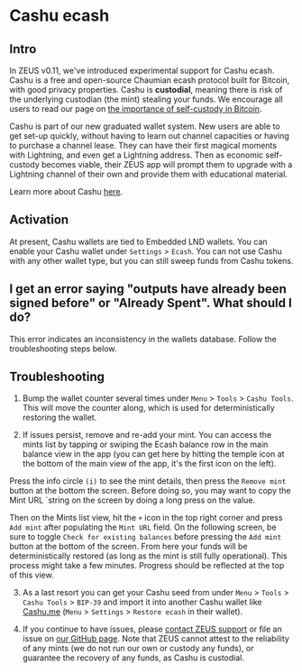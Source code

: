 ---
---

# Cashu ecash

## Intro

In ZEUS v0.11, we've introduced experimental support for Cashu ecash. Cashu is a free and open-source Chaumian ecash protocol built for Bitcoin, with good privacy properties. Cashu is **custodial**, meaning there is risk of the underlying custodian (the mint) stealing your funds. We encourage all users to read our page on [the importance of self-custody in Bitcoin](/self-custody).

Cashu is part of our new graduated wallet system. New users are able to get set-up quickly, without having to learn out channel capacities or having to purchase a channel lease. They can have their first magical moments with Lightning, and even get a Lightning address. Then as economic self-custody becomes viable, their ZEUS app will prompt them to upgrade with a Lightning channel of their own and provide them with educational material.

Learn more about Cashu [here](https://cashu.space/).

## Activation

At present, Cashu wallets are tied to Embedded LND wallets. You can enable your Cashu wallet under `Settings` > `Ecash`. You can not use Cashu with any other wallet type, but you can still sweep funds from Cashu tokens.

## I get an error saying "outputs have already been signed before" or "Already Spent". What should I do?

This error indicates an inconsistency in the wallets database. Follow the troubleshooting steps below.

## Troubleshooting

1) Bump the wallet counter several times under `Menu` > `Tools` > `Cashu Tools`. This will move the counter along, which is used for deterministically restoring the wallet.

2) If issues persist, remove and re-add your mint. You can access the mints list by tapping or swiping the Ecash balance row in the main balance view in the app (you can get here by hitting the temple icon at the bottom of the main view of the app, it's the first icon on the left). 

Press the info circle `(i)` to see the mint details, then press the `Remove mint` button at the bottom the screen. Before doing so, you may want to copy the Mint URL `string on the screen by doing a long press on the value.

Then on the Mints list view, hit the `+` icon in the top right corner and press `Add mint` after populating the `Mint URL` field. On the following screen, be sure to toggle `Check for existing balances` before pressing the `Add mint` button at the bottom of the screen. From here your funds will be deterministically restored (as long as the mint is still fully operational). This process might take a few minutes. Progress should be reflected at the top of this view.

3) As a last resort you can get your Cashu seed from under `Menu` > `Tools` > `Cashu Tools` > `BIP-39` and import it into another Cashu wallet like [Cashu.me](https://wallet.cashu.me/) (`Menu` > `Settings` > `Restore ecash` in their wallet).

4) If you continue to have issues, please [contact ZEUS support](email:support@zeusln.com) or file an issue on [our GitHub page](https://github.com/ZeusLN/zeus/issues). Note that ZEUS cannot attest to the reliability of any mints (we do not run our own or custody any funds), or guarantee the recovery of any funds, as Cashu is custodial. 